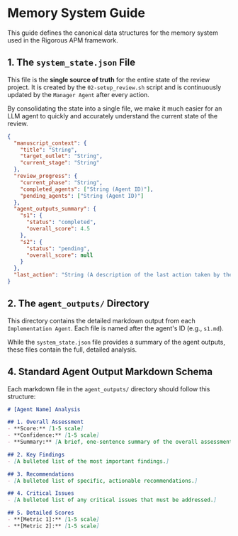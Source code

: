 # Memory System Guide

This guide defines the canonical data structures for the memory system used in the Rigorous APM framework.

## 1. The `system_state.json` File

This file is the **single source of truth** for the entire state of the review project. It is created by the `02-setup_review.sh` script and is continuously updated by the `Manager Agent` after every action.

By consolidating the state into a single file, we make it much easier for an LLM agent to quickly and accurately understand the current state of the review.

```json
{
  "manuscript_context": {
    "title": "String",
    "target_outlet": "String",
    "current_stage": "String"
  },
  "review_progress": {
    "current_phase": "String",
    "completed_agents": ["String (Agent ID)"],
    "pending_agents": ["String (Agent ID)"]
  },
  "agent_outputs_summary": {
    "s1": {
      "status": "completed",
      "overall_score": 4.5
    },
    "s2": {
      "status": "pending",
      "overall_score": null
    }
  },
  "last_action": "String (A description of the last action taken by the Manager Agent)"
}
```

## 2. The `agent_outputs/` Directory

This directory contains the detailed markdown output from each `Implementation Agent`. Each file is named after the agent's ID (e.g., `s1.md`).

While the `system_state.json` file provides a summary of the agent outputs, these files contain the full, detailed analysis.

## 4. Standard Agent Output Markdown Schema

Each markdown file in the `agent_outputs/` directory should follow this structure:

```markdown
# [Agent Name] Analysis

## 1. Overall Assessment
- **Score:** [1-5 scale]
- **Confidence:** [1-5 scale]
- **Summary:** [A brief, one-sentence summary of the overall assessment.]

## 2. Key Findings
- [A bulleted list of the most important findings.]

## 3. Recommendations
- [A bulleted list of specific, actionable recommendations.]

## 4. Critical Issues
- [A bulleted list of any critical issues that must be addressed.]

## 5. Detailed Scores
- **[Metric 1]:** [1-5 scale]
- **[Metric 2]:** [1-5 scale]
```
